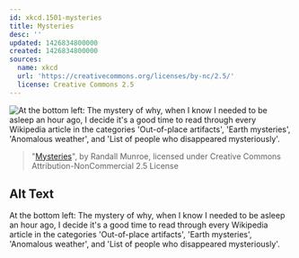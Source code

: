 ```yaml
---
id: xkcd.1501-mysteries
title: Mysteries
desc: ''
updated: 1426834800000
created: 1426834800000
sources:
  name: xkcd
  url: 'https://creativecommons.org/licenses/by-nc/2.5/'
  license: Creative Commons 2.5
---
```

![At the bottom left: The mystery of why, when I know I needed to be asleep an hour ago, I decide it's a good time to read through every Wikipedia article in the categories 'Out-of-place artifacts', 'Earth mysteries', 'Anomalous weather', and 'List of people who disappeared mysteriously'.](https://imgs.xkcd.com/comics/mysteries.png)
> "[Mysteries](https://xkcd.com/1501/)", by Randall Munroe, licensed under Creative Commons Attribution-NonCommercial 2.5 License

## Alt Text
At the bottom left: The mystery of why, when I know I needed to be asleep an hour ago, I decide it's a good time to read through every Wikipedia article in the categories 'Out-of-place artifacts', 'Earth mysteries', 'Anomalous weather', and 'List of people who disappeared mysteriously'.
